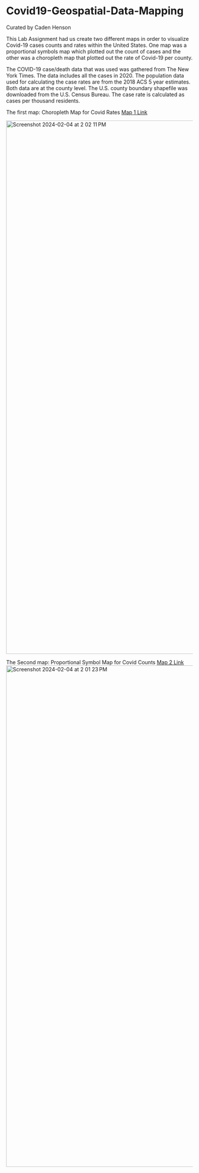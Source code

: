 # Covid19-Geospatial-Data-Mapping
Curated by Caden Henson

This Lab Assignment had us create two different maps in order to visualize Covid-19 cases counts and rates within the United States. One map was a proportional symbols map which plotted out the count of cases and the other was a choropleth map that plotted out the rate of Covid-19 per county. 

The COVID-19 case/death data that was used was gathered from The New York Times. The data includes all the cases in 2020. The population data used for calculating the case rates are from the 2018 ACS 5 year estimates. Both data are at the county level. The U.S. county boundary shapefile was downloaded from the U.S. Census Bureau. The case rate is calculated as cases per thousand residents. 

The first map: Choropleth Map for Covid Rates [Map 1 Link](https://cadenty.github.io/Covid-19-Case-Mapping/map1.html)


<img width="1439" alt="Screenshot 2024-02-04 at 2 02 11 PM" src="https://github.com/CadenTY/Covid-19-Case-Mapping/assets/97286724/2b324090-c337-42ec-8cc5-b51bd17ab133">

The Second map: Proportional Symbol Map for Covid Counts [Map 2 Link](https://cadenty.github.io/Covid-19-Case-Mapping/map2.html)
<img width="1353" alt="Screenshot 2024-02-04 at 2 01 23 PM" src="https://github.com/CadenTY/Covid-19-Case-Mapping/assets/97286724/c184a594-d643-4cf8-9a64-181eef623b58">



